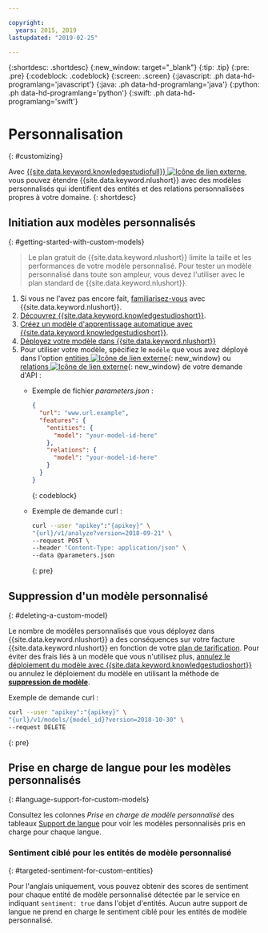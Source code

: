 ```yaml
---

copyright:
  years: 2015, 2019
lastupdated: "2019-02-25"

---
```


{:shortdesc: .shortdesc}
{:new_window: target="_blank"}
{:tip: .tip}
{:pre: .pre}
{:codeblock: .codeblock}
{:screen: .screen}
{:javascript: .ph data-hd-programlang='javascript'}
{:java: .ph data-hd-programlang='java'}
{:python: .ph data-hd-programlang='python'}
{:swift: .ph data-hd-programlang='swift'}

# Personnalisation
{: #customizing}

Avec [{{site.data.keyword.knowledgestudiofull}} ![Icône de lien externe](../../icons/launch-glyph.svg "Icône de lien externe")](https://ibm.biz/watsonknowledgestudio), vous pouvez
étendre {{site.data.keyword.nlushort}} avec des modèles personnalisés qui identifient des entités et des relations
personnalisées propres à votre domaine.
{: shortdesc}

## Initiation aux modèles personnalisés
{: #getting-started-with-custom-models}

> Le plan gratuit de {{site.data.keyword.nlushort}} limite la taille et les performances de votre modèle personnalisé. Pour tester un modèle personnalisé dans toute son ampleur, vous devez l'utiliser avec le plan standard de {{site.data.keyword.nlushort}}.

1. Si vous ne l'avez pas encore fait, [familiarisez-vous](/docs/services/natural-language-understanding?topic=natural-language-understanding-getting-started) avec {{site.data.keyword.nlushort}}.
2. [Découvrez {{site.data.keyword.knowledgestudioshort}}](/docs/services/watson-knowledge-studio?topic=watson-knowledge-studio-wks_tutintro#wks_tutintro).
3. [Créez un modèle d'apprentissage automatique avec {{site.data.keyword.knowledgestudioshort}}](/docs/services/watson-knowledge-studio?topic=watson-knowledge-studio-wks_tutml_intro#wks_tutml_intro).
4. [Déployez votre modèle dans {{site.data.keyword.nlushort}}](/docs/services/watson-knowledge-studio?topic=watson-knowledge-studio-publish-ml#wks_manlu)
5. Pour utiliser votre modèle, spécifiez le `modèle` que vous avez déployé dans l'option [entities ![Icône de lien externe](../../icons/launch-glyph.svg "Icône de lien externe")](https://{DomainName}/apidocs/natural-language-understanding#entities){: new_window}
ou [relations ![Icône de lien externe](../../icons/launch-glyph.svg "Icône de lien externe")](https://{DomainName}/apidocs/natural-language-understanding#relations){: new_window} de votre demande d'API :
    - Exemple de fichier *parameters.json* :

        ```json
        {
          "url": "www.url.example",
          "features": {
            "entities": {
              "model": "your-model-id-here"
            },
            "relations": {
              "model": "your-model-id-here"
            }
          }
        }
        ```
        {: codeblock}

    - Exemple de demande curl :

        ```bash
        curl --user "apikey":"{apikey}" \
        "{url}/v1/analyze?version=2018-09-21" \
        --request POST \
        --header "Content-Type: application/json" \
        --data @parameters.json
        ```
        {: pre}

## Suppression d'un modèle personnalisé
{: #deleting-a-custom-model}

Le nombre de modèles personnalisés que vous déployez dans {{site.data.keyword.nlushort}} a des conséquences sur votre facture {{site.data.keyword.nlushort}} en fonction de votre [plan de tarification](https://www.ibm.com/cloud/watson-natural-language-understanding/pricing). Pour éviter des frais liés à un modèle que vous n'utilisez plus, [annulez le déploiement du modèle avec {{site.data.keyword.knowledgestudioshort}}](/docs/services/watson-knowledge-studio?topic=watson-knowledge-studio-publish-ml#undeploy-view-model) ou annulez le déploiement du modèle en utilisant la méthode de **[suppression de modèle](https://{DomainName}/apidocs/natural-language-understanding#delete-model)**.

Exemple de demande curl :

```bash
curl --user "apikey":"{apikey}" \
"{url}/v1/models/{model_id}?version=2018-10-30" \
--request DELETE
```
{: pre}


## Prise en charge de langue pour les modèles personnalisés
{: #language-support-for-custom-models}

Consultez les colonnes *Prise en charge de modèle personnalisé* des tableaux [Support de langue](/docs/services/natural-language-understanding?topic=natural-language-understanding-language-support) pour voir les modèles personnalisés pris en charge pour chaque langue.

### Sentiment ciblé pour les entités de modèle personnalisé
{: #targeted-sentiment-for-custom-entities}

Pour l'anglais uniquement, vous pouvez obtenir des scores de sentiment pour chaque entité de modèle personnalisé détectée par le service en indiquant `sentiment: true` dans l'objet d'entités. Aucun autre support de langue ne prend en charge le sentiment ciblé pour les entités de modèle personnalisé.
